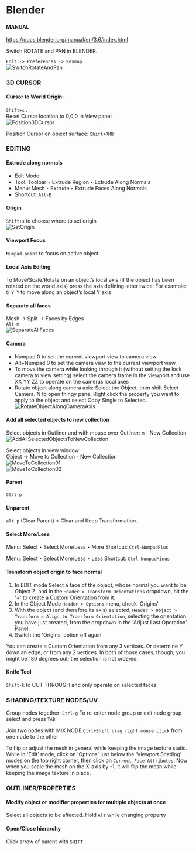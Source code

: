 Blender
=======

#### MANUAL
https://docs.blender.org/manual/en/3.6/index.html



Switch ROTATE and PAN in BLENDER.

`Edit -> Preferences -> Keymap`  
![SwitchRotateAndPan](media/SwitchRotateAndPan)

### 3D CURSOR

#### Cursor to World Origin:  
`Shift+c` .  
Reset Cursor location to 0,0,0 in View panel  
![Position3DCursor](media/Position3DCursor.jpg)

Position Cursor on object surface: `Shift+RMB`

### EDITING

#### Extrude along normals
* Edit Mode
* Tool: Toolbar ‣ Extrude Region ‣ Extrude Along Normals
* Menu: Mesh ‣ Extrude ‣ Extrude Faces Along Normals
* Shortcut: `Alt-E`

#### Origin
`Shift+s` to choose where to set origin  
![SetOrigin](media/SetOrigin.jpg)

#### Viewport Focus
`Numpad point` to focus on active object

#### Local Axis Editing
To Move/Scale/Rotate on an object’s local axis (if the object has been rotated on the world axis) press the axis defining letter twice:
For example: `G Y Y` to move along an object’s local Y axis

#### Separate all faces
Mesh -> Split -> Faces by Edges  
`Alt-m`  
![SeparateAllFaces](media/SeparateAllFaces.jpg)

#### Camera
* Numpad 0 to set the current viewport view to camera view.
* Alt+Numpad 0 to set the camera view to the current viewport view.
* To move the camera while looking through it (without setting the lock camera to view setting) select the camera frame in the viewport and use XX YY ZZ to operate on the cameras local axes
* Rotate object along camera axis: Select the Object, then shift Select Camera. N to open thingy pane. Right click the property you want to apply to the object and select Copy Single to Selected.  
![RotateObjectAlongCameraAxis](media/RotateObjectAlongCameraAxis.jpg)

#### Add all selected objects to new collection
Select objects in Outliner and with mouse over Outliner: `m` - New Collection  
![AddAllSelectedObjectsToNewCollection](media/AddAllSelectedObjectsToNewCollection.jpg)

Select objects in view window:  
Object -> Move to Collection - New Collection  
![MoveToCollection01](media/MoveToCollection01.jpg)  
![MoveToCollection02](media/MoveToCollection02.jpg)

#### Parent
`Ctrl p`

#### Unparent
`alt p` (Clear Parent) > Clear and Keep Transformation.

#### Select More/Less
Menu: Select ‣ Select More/Less ‣ More
Shortcut: `Ctrl-NumpadPlus`

Menu: Select ‣ Select More/Less ‣ Less
Shortcut: `Ctrl-NumpadMinus`


#### Transform object origin to face normal

1. In EDIT mode Select a face of the object, whose normal you want to be Object Z, and in the `Header > Transform Orientations` dropdown, hit the '+' to create a Custom Orientation from it.
2. In the Object Mode `Header > Options` menu, check 'Origins'
3. With the object (and therefore its axis) selected, `Header > Object > Transform > Align to Transform Orientation`, selecting the orientation you have just created, from the dropdown in the 'Adjust Last Operation' Panel.
4. Switch the 'Origins' option off again

You can create a Custom Orientation from any 3 vertices. Or determine Y down an edge, or from any 2 vertices. In both of those cases, though, you might be 180 degrees out; the selection is not ordered.

#### Knife Tool

`Shift-k` to CUT THROUGH and only operate on selected faces

### SHADING/TEXTURE NODES/UV

Group nodes together: `Ctrl-g`
To re-enter node group or exit node group select and press `TAB`

Join two nodes with MIX NODE
`Ctrl+Shift drag right mouse click` from one node to the other

To flip or adjust the mesh in general while keeping the image texture static.
While in 'Edit' mode, click on 'Options' just below the 'Viewport Shading' modes on the top right corner, then click on `Correct Face Attributes`. Now when you scale the mesh on the X-axis by -1, it will flip the mesh while keeping the image texture in place.

### OUTLINER/PROPERTIES

#### Modify object or modifier properties for multiple objects at once
Select all objects to be affected.
Hold `Alt` while changing property

#### Open/Close hierarchy
Click arrow of parent with `SHIFT`

